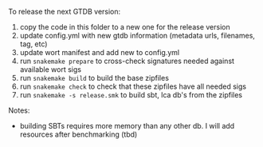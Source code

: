 To release the next GTDB version:

1. copy the code in this folder to a new one for the release version
2. update config.yml with new gtdb information (metadata urls, filenames, tag, etc)
3. update wort manifest and add new to config.yml
4. run `snakemake prepare` to cross-check signatures needed  against available wort sigs
5. run `snakemake build` to build the base zipfiles
6. run `snakemake check` to check that these zipfiles have all needed sigs
7. run `snakemake -s release.smk` to build sbt, lca db's from the zipfiles

Notes:
- building SBTs requires more memory than any other db. I will add resources after benchmarking (tbd)
